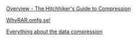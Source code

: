 
[Overview - The Hitchhiker's Guide to Compression](https://go-compression.github.io)

[WhyRAR.omfg.se!](https://whyrar.omfg.se/)

[Everything about the data compression](https://compression.ru/index_en.htm)
